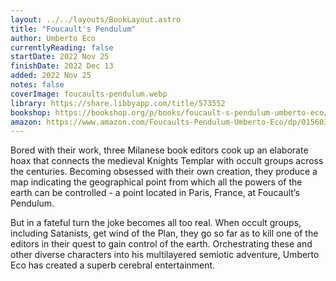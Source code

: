 ```yaml
---
layout: ../../layouts/BookLayout.astro
title: "Foucault's Pendulum"
author: Umberto Eco
currentlyReading: false
startDate: 2022 Nov 25
finishDate: 2022 Dec 13
added: 2022 Nov 25
notes: false
coverImage: foucaults-pendulum.webp
library: https://share.libbyapp.com/title/573552
bookshop: https://bookshop.org/p/books/foucault-s-pendulum-umberto-eco/6669265
amazon: https://www.amazon.com/Foucaults-Pendulum-Umberto-Eco/dp/015603297X
---
```


Bored with their work, three Milanese book editors cook up an elaborate hoax that connects the medieval Knights Templar with occult groups across the centuries. Becoming obsessed with their own creation, they produce a map indicating the geographical point from which all the powers of the earth can be controlled - a point located in Paris, France, at Foucault’s Pendulum.

But in a fateful turn the joke becomes all too real. When occult groups, including Satanists, get wind of the Plan, they go so far as to kill one of the editors in their quest to gain control of the earth. Orchestrating these and other diverse characters into his multilayered semiotic adventure, Umberto Eco has created a superb cerebral entertainment.  
